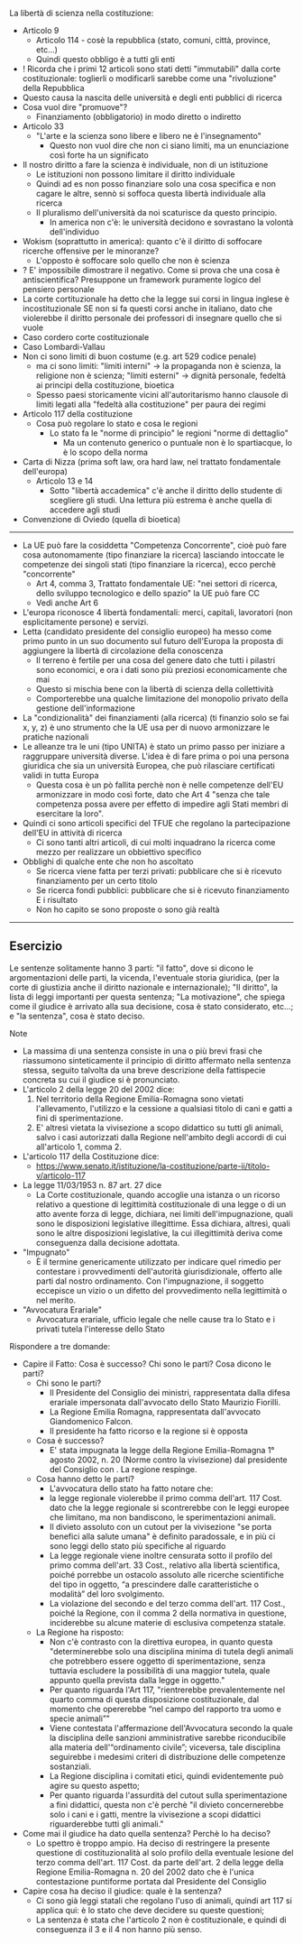 La libertà di scienza nella costituzione:
- Articolo 9
    - Articolo 114 - cosè la repubblica (stato, comuni, città, province, etc...)
    - Quindi questo obbligo è a tutti gli enti
- ! Ricorda che i primi 12 articoli sono stati detti "immutabili" dalla corte costituzionale: toglierli o modificarli sarebbe come una "rivoluzione" della Repubblica
- Questo causa la nascita delle università e degli enti pubblici di ricerca
- Cosa vuol dire "promuove"?
    - Finanziamento (obbligatorio) in modo diretto o indiretto
- Articolo 33
    - "L'arte e la scienza sono libere e libero ne è l'insegnamento"
        - Questo non vuol dire che non ci siano limiti, ma un enunciazione così forte ha un significato 
- Il nostro diritto a fare la scienza è individuale, non di un istituzione
    - Le istituzioni non possono limitare il diritto individuale
    - Quindi ad es non posso finanziare solo una cosa specifica e non cagare le altre, sennò si soffoca questa libertà individuale alla ricerca
    - Il pluralismo dell'università da noi scaturisce da questo principio.
        - In america non c'è: le università decidono e sovrastano la volontà dell'individuo
- Wokism (soprattutto in america): quanto c'è il diritto di soffocare ricerche offensive per le minoranze?
    - L'opposto è soffocare solo quello che non è scienza
- ? E' impossibile dimostrare il negativo. Come si prova che una cosa è antiscientifica? Presuppone un framework puramente logico del pensiero personale
- La corte cortituzionale ha detto che la legge sui corsi in lingua inglese è incostituzionale SE non si fa questi corsi anche in italiano, dato che violerebbe il diritto personale dei professori di insegnare quello che si vuole
- Caso cordero corte costituzionale
- Caso Lombardi-Vallau
- Non ci sono limiti di buon costume (e.g. art 529 codice penale)
    - ma ci sono limiti: "limiti interni" -> la propaganda non è scienza, la religione non è scienza; "limiti esterni" -> dignità personale, fedeltà ai principi della costituzione, bioetica
    - Spesso paesi storicamente vicini all'autoritarismo hanno clausole di limiti legati alla "fedeltà alla costituzione" per paura dei regimi
- Articolo 117 della costituzione
    - Cosa può regolare lo stato e cosa le regioni
        - Lo stato fa le "norme di principio" le regioni "norme di dettaglio"
            - Ma un contenuto generico o puntuale non è lo spartiacque, lo è lo scopo della norma
- Carta di Nizza (prima soft law, ora hard law, nel trattato fondamentale dell'europa)
    - Articolo 13 e 14
        - Sotto "libertà accademica" c'è anche il diritto dello studente di scegliere gli studi. Una lettura più estrema è anche quella di accedere agli studi
- Convenzione di Oviedo (quella di bioetica)

---
- La UE può fare la cosiddetta "Competenza Concorrente", cioè può fare cosa autonomamente (tipo finanziare la ricerca) lasciando intoccate le competenze dei singoli stati (tipo finanziare la ricerca), ecco perchè "concorrente"
    - Art 4, comma 3, Trattato fondamentale UE: "nei settori di ricerca, dello sviluppo tecnologico e dello spazio" la UE può fare CC
    - Vedi anche Art 6
- L'europa riconosce 4 libertà fondamentali: merci, capitali, lavoratori (non esplicitamente persone) e servizi.
- Letta (candidato presidente del consiglio europeo) ha messo come primo punto in un suo documento sul futuro dell'Europa la proposta di aggiungere la libertà di circolazione della conoscenza
    - Il terreno è fertile per una cosa del genere dato che tutti i pilastri sono economici, e ora i dati sono più preziosi economicamente che mai
    - Questo si mischia bene con la libertà di scienza della collettività
    - Comporterebbe una qualche limitazione del monopolio privato della gestione dell'informazione
- La "condizionalità" dei finanziamenti (alla ricerca) (ti finanzio solo se fai x, y, z) è uno strumento che la UE usa per di nuovo armonizzare le pratiche nazionali
- Le alleanze tra le uni (tipo UNITA) è stato un primo passo per iniziare a raggruppare università diverse. L'idea è di fare prima o poi una persona giuridica che sia un università Europea, che può rilasciare certificati validi in tutta Europa
    - Questa cosa è un pò fallita perchè non è nelle competenze dell'EU armonizzare in modo così forte, dato che Art 4 "senza che tale competenza possa avere per effetto di impedire agli Stati membri di esercitare la loro".
- Quindi ci sono articoli specifici del TFUE che regolano la partecipazione dell'EU in attività di ricerca
    - Ci sono tanti altri articoli, di cui molti inquadrano la ricerca come mezzo per realizzare un obbiettivo specifico
- Obblighi di qualche ente che non ho ascoltato
    - Se ricerca viene fatta per terzi privati: pubblicare che si è ricevuto finanziamento per un certo titolo
    - Se ricerca fondi pubblici: pubblicare che si è ricevuto finanziamento E i risultato
    - Non ho capito se sono proposte o sono già realtà

---
## Esercizio

Le sentenze solitamente hanno 3 parti: "il fatto", dove si dicono le argomentazioni delle parti, la vicenda, l'eventuale storia giuridica, (per la corte di giustizia anche il diritto nazionale e internazionale); "Il diritto", la lista di leggi importanti per questa sentenza; "La motivazione", che spiega come il giudice è arrivato alla sua decisione, cosa è stato considerato, etc...; e "la sentenza", cosa è stato deciso.

Note
- La massima di una sentenza consiste in una o più brevi frasi che riassumono sinteticamente il principio di diritto affermato nella sentenza stessa, seguito talvolta da una breve descrizione della fattispecie concreta su cui il giudice si è pronunciato.
- L'articolo 2 della legge 20 del 2002 dice:
    1. Nel territorio della Regione Emilia-Romagna sono vietati l'allevamento, l'utilizzo e la cessione a qualsiasi titolo di cani e gatti a fini di sperimentazione.
    1. E' altresì vietata la vivisezione a scopo didattico su tutti gli animali, salvo i casi autorizzati dalla Regione nell'ambito degli accordi di cui all'articolo 1, comma 2.
- L'articolo 117 della Costituzione dice:
    - https://www.senato.it/istituzione/la-costituzione/parte-ii/titolo-v/articolo-117
- La legge 11/03/1953 n. 87 art. 27 dice
    - La Corte costituzionale, quando accoglie una istanza o un ricorso relativo a questione di legittimità costituzionale di una legge o di un atto avente forza di legge, dichiara, nei limiti dell'impugnazione, quali sono le disposizioni legislative illegittime. Essa dichiara, altresì, quali sono le altre disposizioni legislative, la cui illegittimità deriva come conseguenza dalla decisione adottata.
- "Impugnato"
    - È il termine genericamente utilizzato per indicare quel rimedio per contestare i provvedimenti dell'autorità giurisdizionale, offerto alle parti dal nostro ordinamento. Con l'impugnazione, il soggetto eccepisce un vizio o un difetto del provvedimento nella legittimità o nel merito.
- "Avvocatura Erariale"
    - Avvocatura erariale, ufficio legale che nelle cause tra lo Stato e i privati tutela l'interesse dello Stato

Rispondere a tre domande:
- Capire il Fatto: Cosa è successo? Chi sono le parti? Cosa dicono le parti?
    - Chi sono le parti?
        - Il Presidente del Consiglio dei ministri, rappresentata dalla difesa erariale impersonata dall'avvocato dello Stato Maurizio Fiorilli.
        - La Regione Emilia Romagna, rappresentata dall'avvocato Giandomenico Falcon.
        - Il presidente ha fatto ricorso e la regione si è opposta
    - Cosa è successo?
        - E' stata impugnata la legge della Regione Emilia-Romagna 1° agosto 2002, n. 20 (Norme contro la vivisezione) dal presidente del Consiglio con . La regione respinge.
    - Cosa hanno detto le parti?
        - L'avvocatura dello stato ha fatto notare che:
        - la legge regionale violerebbe il primo comma dell'art. 117 Cost. dato che la legge regionale si scontrerebbe con le leggi europee che limitano, ma non bandiscono, le sperimentazioni animali.
        - Il divieto assoluto con un cutout per la vivisezione "se porta benefici alla salute umana" è definito paradossale, e in più ci sono leggi dello stato più specifiche al riguardo
        - La legge regionale viene inoltre censurata sotto il profilo del primo comma dell'art. 33 Cost., relativo alla libertà scientifica, poiché porrebbe un ostacolo assoluto alle ricerche scientifiche del tipo in oggetto, “a prescindere dalle caratteristiche o modalità” del loro svolgimento.
        - La violazione del secondo e del terzo comma dell'art. 117 Cost., poiché la Regione, con il comma 2 della normativa in questione, inciderebbe su alcune materie di esclusiva competenza statale.
    - La Regione ha risposto:
        - Non c'è contrasto con la direttiva europea, in quanto questa "determinerebbe solo una disciplina minima di tutela degli animali che potrebbero essere oggetto di sperimentazione, senza tuttavia escludere la possibilità di una maggior tutela, quale appunto quella prevista dalla legge in oggetto."
        - Per quanto riguarda l'Art 117, "rientrerebbe prevalentemente nel quarto comma di questa disposizione costituzionale, dal momento che opererebbe “nel campo del rapporto tra uomo e specie animali”"
        - Viene contestata l'affermazione dell'Avvocatura secondo la quale la disciplina delle sanzioni amministrative sarebbe riconducibile alla materia dell'“ordinamento civile”; viceversa, tale disciplina seguirebbe i medesimi criteri di distribuzione delle competenze sostanziali.
        - La Regione disciplina i comitati etici, quindi evidentemente può agire su questo aspetto;
        - Per quanto riguarda l'assurdità del cutout sulla sperimentazione a fini didattici, questa non c'è perchè "il divieto concernerebbe solo i cani e i gatti, mentre la vivisezione a scopi didattici riguarderebbe tutti gli animali."
- Come mai il giudice ha dato quella sentenza? Perchè lo ha deciso?
    - Lo spettro è troppo ampio. Ha deciso di restringere la presente questione di costituzionalità al solo profilo della eventuale lesione del terzo comma dell'art. 117 Cost. da parte dell'art. 2 della legge della Regione Emilia-Romagna n. 20 del 2002 dato che è l'unica contestazione puntiforme portata dal Presidente del Consiglio
- Capire cosa ha deciso il giudice: quale è la sentenza?
    - Ci sono già leggi statali che regolano l'uso di animali, quindi art 117 si applica qui: è lo stato che deve decidere su queste questioni;
    - La sentenza è stata che l'articolo 2 non è costituzionale, e quindi di conseguenza il 3 e il 4 non hanno più senso.